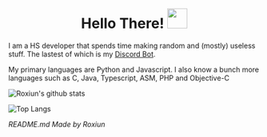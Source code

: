 <div align="center">
  <h1> Hello There! <img src="https://github.com/Roxiun/Roxiun/blob/master/img/general_kenobi.png?raw=true" width="40px"></h2>
</div>

I am a HS developer that spends time making random and (mostly) useless stuff. The lastest of which is my [Discord Bot](https://github.com/Roxiun/RoxBot).

My primary languages are Python and Javascript. I also know a bunch more languages such as C, Java, Typescript, ASM, PHP and Objective-C

![Roxiun's github stats](https://github-readme-stats.vercel.app/api?username=roxiun&count_private=true&include_all_commits=true&show_icons=true&theme=radical)

![Top Langs](https://github-readme-stats.vercel.app/api/top-langs/?username=roxiun&layout=compact&theme=radical)

*README.md Made by Roxiun* <!-- You must leave this in it is required by thr GNU GPL v3.0 Lisence -->

<!---- 
HOW TO ADD TO YOUR OWN PROFILE 
==============================
0.5 Star this repo & Follow Roxiun
1. Fork this repo and name it your GitHub username
2. Edit the stats link with your username
3. Edit your description
NOTE: YOU MUST LEAVE IN THE MADE BY ROXIUN TEXT, IT IS REQUIRED BY THE LICENSE
--->

